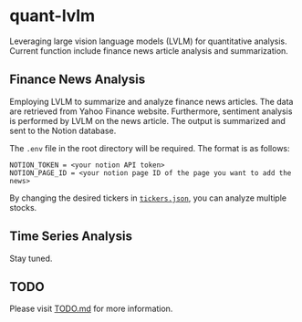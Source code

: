 # quant-lvlm

Leveraging large vision language models (LVLM) for quantitative analysis. Current function include finance news article analysis and summarization.

## Finance News Analysis
Employing LVLM to summarize and analyze finance news articles. The data are retrieved from Yahoo Finance website. Furthermore, sentiment analysis is performed by LVLM on the news article. The output is summarized and sent to the Notion database.

The `.env` file in the root directory will be required. The format is as follows:

```
NOTION_TOKEN = <your notion API token>
NOTION_PAGE_ID = <your notion page ID of the page you want to add the news>
```

By changing the desired tickers in [`tickers.json`](tickers.json), you can analyze multiple stocks.

## Time Series Analysis
Stay tuned.

## TODO
Please visit [TODO.md](TODO.md) for more information.